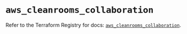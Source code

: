 # `aws_cleanrooms_collaboration`

Refer to the Terraform Registry for docs: [`aws_cleanrooms_collaboration`](https://registry.terraform.io/providers/hashicorp/aws/5.63.1/docs/resources/cleanrooms_collaboration).
